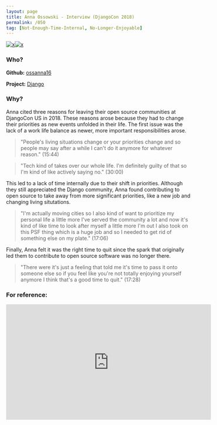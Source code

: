 ```yaml
---
layout: page
title: Anna Ossowski - Interview (DjangoCon 2018)
permalink: /050
tag: [Not-Enough-Time-Internal, No-Longer-Enjoyable]
---
```


[![x](https://img.shields.io/badge/-Not%20Enough%20Time%20(Internal)-darkblue)](/codebook.html#not-enough-time-1)[![x](https://img.shields.io/badge/-No%20Longer%20Enjoyable-ff033e)](/codebook.html#no-longer-enjoyable)

### Who?

**Github:** [ossanna16](https://github.com/ossanna16)

**Project:** [Django](https://github.com/django/django)

### Why?

Anna cited three reasons for leaving their open source communities at DjangoCon US in 2018. These reasons arose because they had to change their priorities as new events unfolded in their life. The first issue was the lack of a work life balance as newer, more important responsibilities arose.

> "People's living situations change or your priorities change and so people may say after a while I can't do it anymore for whatever reason." (15:44)

> "Tech kind of takes over our whole life. I'm definitely guilty of that so I'm kind of like actively saying no." (30:00)

This led to a lack of time internally due to their shift in priorities. Although they still appreciated the Django community, Anna found contributing to open source to take away from more significant priorities, like a new job and changing living situtations.

> "I'm actually moving cities so I also kind of want to prioritize my personal life a little more I've served the community a lot and now it's kind of like time to look after myself a little more I'm out I also took on this PSF thing which is a huge job and so I needed to get rid of something else on my plate." (17:06)

Finally, Anna felt it was the right time to quit since the spark that originally led them to contribute to open source software was no longer there.

> "There were it's just a feeling that told me it's time to pass it onto someone else so if you feel like you're not totally enjoying yourself anymore I think that's a good time to quit." (17:28)

### For reference:

<iframe width="560" height="315" src="https://www.youtube.com/embed/Nzi1zKtHv1Q?start=933" title="YouTube video player" frameborder="0" allow="accelerometer; autoplay; clipboard-write; encrypted-media; gyroscope; picture-in-picture" allowfullscreen></iframe>
